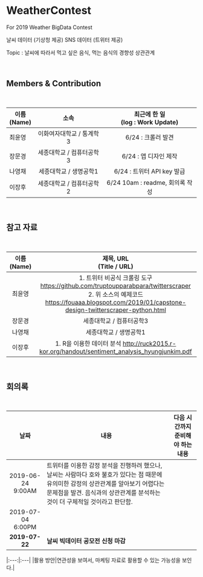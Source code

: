 # WeatherContest
For 2019 Weather BigData Contest



날씨 데이터 (기상청 제공)
SNS 데이터 (트위터 제공)

Topic : 날씨에 따라서 먹고 싶은 음식, 먹는 음식의 경향성 상관관계

<br>

## Members & Contribution

<br>

| 이름 <br>(Name) | 소속 | 최근에 한 일 <br>(log : Work Update) |
|---|:---:|:---:|
| 최윤영 | 이화여자대학교 / 통계학3 | 6/24 : 크롤러 발견 |
| 장문경 | 세종대학교 / 컴퓨터공학3 | 6/24 : 앱 디자인 제작 |
| 나영채 | 세종대학교 / 생명공학1 | 6/24 : 트위터 API key 발급 |
| 이장후 | 세종대학교 / 컴퓨터공학2 | 6/24 10am : readme, 회의록 작성 |




<br>

## 참고 자료

<br>

| 이름 (Name) | 제목, URL<br> (Title / URL) |
|:---:|:---:|
| 최윤영 | 1. 트위터 비공식 크롤링 도구 https://github.com/truptoupparabpara/twitterscraper<br>2. 위 소스의 예제코드 https://fouaaa.blogspot.com/2019/01/capstone-design-twitterscraper-python.html|
| 장문경 | 세종대학교 / 컴퓨터공학3 |
| 나영채 | 세종대학교 / 생명공학1 |
| 이장후 | 1. R을 이용한 데이터 분석 http://ruck2015.r-kor.org/handout/sentiment_analysis_hyungjunkim.pdf |




<br>

## 회의록

<br>

|날짜 | 내용 | 다음 시간까지 준비해야 하는 내용 |
|:---:|---|---|
| 2019-06-24 9:00AM | 트위터를 이용한 감정 분석을 진행하려 했으나, 날씨는 사람마다 호와 불호가 있다는 점 때문에 유의미한 감정의 상관관계를 알아보기 어렵다는 문제점을 발견. 음식과의 상관관계를 분석하는 것이 더 구체적일 것이라고 판단함. | |
|2019-07-04 6:00PM | | |
|**2019-07-22** | **날씨 빅데이터 공모전 신청 마감** | |





|:---:|:---|
|활용 방안|연관성을 보여서, 마케팅 자료로 활용할 수 있는 가능성을 보인다.|

